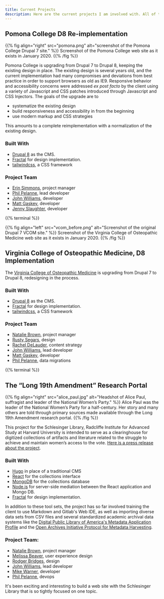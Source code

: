 ```yaml
---
title: Current Projects
description: Here are the current projects I am involved with. All of these anticipate a launch in the first or second quarter of 2020.
---
```


## Pomona College D8 Re-implementation

{{% fig align="right" src="pomona.png" alt="screenshot of the Pomona College Drupal 7 site." %}}
  Screenshot of the Pomona College web site as it exists in January 2020.
{{% /fig %}}

Pomona College is upgrading from Drupal 7 to Drupal 8, keeping the existing design in place. The existing design is several years old, and the current implementation had many compromises and deviations from best practice in order to support browsers as old as IE9. Responsive behavior and accessibility concerns were addressed _ex post facto_ by the client using a variety of Javascript and CSS patches introduced through Javascript and CSS Injectors. The goals of the upgrade are to

- systematize the existing design
- build responsiveness and accessibility in from the beginning
- use modern markup and CSS strategies

This amounts to a complete reimplementation with a normalization of the existing design.

### Built With

- [Drupal 8](http://www.drupal.org) as the CMS.
- [Fractal](https://fractal.build/) for design implementation.
- [tailwindcss](https://tailwindcss.com/), a CSS framework

### Project Team

- [Erin Simmons](https://www.insidenewcity.com/team/view/erin-simmons), project manager
- [Phil Pelanne](https://www.insidenewcity.com/team/view/phil-pelanne), lead developer
- [John Williams](https://www.insidenewcity.com/team/view/john-williams), developer
- [Matt Gaskey](https://www.insidenewcity.com/team/view/john-williams), developer
- [Jenny Slaughter](https://www.insidenewcity.com/team/view/jenny-slaughter), developer

{{% terminal %}}

{{% fig align="left" src="vcom_before.png" alt="Screenshot of the original Drupal 7 VCOM site." %}}
  Screenshot of the Virginia College of Osteopathic Medicine web site as it exists in January 2020.
{{% /fig %}}

## Virginia College of Osteopathic Medicine, D8 Implementation

The [Virginia College of Osteopathic Medicine](https://www.vcom.edu/) is upgrading from Drupal 7 to Drupal 8, redesigning in the process.

### Built With

- [Drupal 8](http://www.drupal.org) as the CMS.
- [Fractal](https://fractal.build/) for design implementation.
- [tailwindcss](https://tailwindcss.com/), a CSS framework

### Project Team

- [Natalie Brown](https://www.insidenewcity.com/team/view/natalie-brown), project manager
- [Rusty Segars](https://www.insidenewcity.com/team/view/rusty-segars), design
- [Rachel DeLauder](https://www.insidenewcity.com/team/view/rachel-delauder), content strategy
- [John Williams](https://www.insidenewcity.com/team/view/john-williams), lead developer
- [Matt Gaskey](https://www.insidenewcity.com/team/view/john-williams), developer
- [Phil Pelanne](https://www.insidenewcity.com/team/view/phil-pelanne), data migrations

{{% terminal %}}

## The “Long 19th Amendment” Research Portal

{{% fig align="right" src="alice_paul.jpg" alt="Headshot of Alice Paul, suffragist and leader of the National Women’s Party." %}}
  Alice Paul was the leader of the National Women’s Party for a half-century. Her story and many others are told through primary sources made available through the Long 19th Amendment research portal.
{{% /fig %}}

This project for the Schlesinger Library, Radcliffe Institute for Advanced Study at Harvard University is intended to serve as a clearinghouse for digitized collections of artifacts and literature related to the struggle to achieve and maintain women’s access to the vote. [Here is a press release about the project](https://www.radcliffe.harvard.edu/news/in-news/mellon-foundation-grant-radcliffes-schlesinger-library).

### Built With

- [Hugo](https://gohugo.io/) in place of a traditional CMS
- [React](https://reactjs.org/) for the collections interface
- [MongoDB](https://www.mongodb.com/) for the collections database
- [Node.js](https://nodejs.org/en/) for server-side mediation between the React application and Mongo DB.
- [Fractal](https://fractal.build/) for design implementation.

In addition to these tool sets, the project has so far involved training the client to use Markdown and Gitlab's Web IDE, as well as importing diverse data sets from CSV files and several standardized academic archival data systems like the [Digital Public Library of America's Metadata Application Profile](https://pro.dp.la/hubs/metadata-application-profile) and the [Open Archives Initiative Protocol for Metadata Harvesting](https://www.openarchives.org/OAI/openarchivesprotocol.html).

### Project Team:
- [Natalie Brown](https://www.insidenewcity.com/team/view/natalie-brown), project manager
- [Melissa Beaver](https://www.insidenewcity.com/team/view/melissa-beaver), user experience design
- [Rodger Bridges](https://www.insidenewcity.com/team/view/rodger-bridges), design
- [John Williams](https://www.insidenewcity.com/team/view/john-williams), lead developer
- [Mike Warner](https://www.insidenewcity.com/team/view/mike-warner), developer
- [Phil Pelanne](https://www.insidenewcity.com/team/view/phil-pelanne), devops

It's been exciting and interesting to build a web site with the Schlesinger Library that is so tightly focused on one topic.
